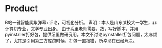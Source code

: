 # Product
B站一键智能爬取弹幕+评论，可视化分析。
声明：本人是山东某校大一学生，非计算机专业，文学专业出身。 
由于系里老师需要，故，写好脚本，并用pyinstaller打好包，提供系里做研究用。本文不讨论pyinstaller打包问题，太麻烦了，尤其是引用第三方库的时候，打包一直报错，所幸现在已经解决。
